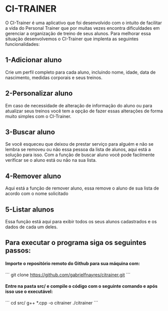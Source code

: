 <h1>CI-TRAINER</h1>

<p>O CI-Trainer é uma aplicativo que foi desenvolvido com o intuito de facilitar
   a vida do Personal Trainer que por muitas vezes encontra dificuldades em gerenciar 
   a organização de treino de seus alunos. Para melhorar essa situação desenvolvemos o CI-Trainer
   que implenta as seguintes funcionalidades:</p>

<h2>1-Adicionar aluno</h2>
    <p>Crie um perfil completo para cada aluno, incluindo nome, idade, data de nascimento, medidas corporais e seus treinos.</p>

<h2>2-Personalizar aluno</h2>
    <p>Em caso de necessidade de alteração de informação do aluno ou para atualizar seus treinos 
       você tem a opção de fazer essas alterações de forma muito simples com o CI-Trainer.</p>

<h2>3-Buscar aluno</h2>
    <p>Se você esqueceu que deixou de prestar serviço para alguém e não se lembra se removeu ou não essa pessoa da lista de alunos, aqui está a solução para isso. 
       Com a função de buscar aluno você pode facilmente verificar se o aluno está ou não na sua lista.</p>

<h2>4-Remover aluno</h2>
    <p>Aqui está a função de remover aluno, essa remove o aluno de sua lista de acordo com o nome solicitado</p>

<h2>5-Listar alunos</h2>
    <p>Essa função está aqui para exibir todos os seus alunos cadastrados e os dados de cada um deles.</p>


## Para executar o programa siga os seguintes passos:

#### Importe o repositório remoto do Github para sua máquina com:

´´´
    git clone https://github.com/gabrielfnayres/citrainer.git
´´´

#### Entre na pasta src/ e compile o código com o seguinte comando e após isso use o executável:

´´´
    cd src/
    g++ *.cpp -o citrainer
    ./citrainer
´´´
